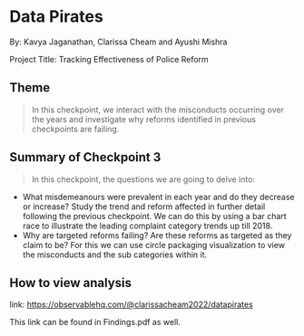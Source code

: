 # Data Pirates

By: Kavya Jaganathan, Clarissa Cheam and Ayushi Mishra

Project Title: Tracking Effectiveness of Police Reform

## Theme

> In this checkpoint, we interact with the misconducts occurring over the years and investigate why reforms identified in previous checkpoints are failing.

## Summary of Checkpoint 3 

> In this checkpoint, the questions we are going to delve into:
- What misdemeanours were prevalent in each year and do they decrease or increase? Study the trend and reform affected in further detail following the previous checkpoint. We can do this by using a bar chart race to illustrate the leading complaint category trends up till 2018. 
- Why are targeted reforms failing? Are these reforms as targeted as they claim to be?  For this we can use circle packaging visualization to view the misconducts and the sub categories within it.

## How to view analysis

link: https://observablehq.com/@clarissacheam2022/datapirates

This link can be found in Findings.pdf as well.
